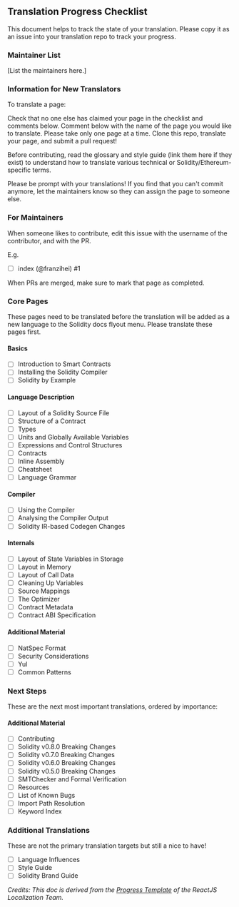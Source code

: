 ## Translation Progress Checklist

This document helps to track the state of your translation. Please copy it as an issue into your translation repo to track your progress.

### Maintainer List

[List the maintainers here.]

### Information for New Translators

To translate a page:

Check that no one else has claimed your page in the checklist and comments below. Comment below with the name of the page you would like to translate. Please take only one page at a time. Clone this repo, translate your page, and submit a pull request!

Before contributing, read the glossary and style guide (link them here if they exist) to understand how to translate various technical or Solidity/Ethereum-specific terms.

Please be prompt with your translations! If you find that you can't commit anymore, let the maintainers know so they can assign the page to someone else.

### For Maintainers

When someone likes to contribute, edit this issue with the username of the contributor, and with the PR.

E.g.

- [ ] index (@franzihei) #1

When PRs are merged, make sure to mark that page as completed.

### Core Pages

These pages need to be translated before the translation will be added as a new language to the Solidity docs flyout menu. Please translate these pages first.

#### Basics
- [ ] Introduction to Smart Contracts
- [ ] Installing the Solidity Compiler
- [ ] Solidity by Example

#### Language Description
- [ ] Layout of a Solidity Source File
- [ ] Structure of a Contract
- [ ] Types
- [ ] Units and Globally Available Variables
- [ ] Expressions and Control Structures
- [ ] Contracts
- [ ] Inline Assembly
- [ ] Cheatsheet
- [ ] Language Grammar

#### Compiler
- [ ] Using the Compiler
- [ ] Analysing the Compiler Output
- [ ] Solidity IR-based Codegen Changes
 
#### Internals
- [ ] Layout of State Variables in Storage
- [ ] Layout in Memory
- [ ] Layout of Call Data
- [ ] Cleaning Up Variables
- [ ] Source Mappings
- [ ] The Optimizer
- [ ] Contract Metadata
- [ ] Contract ABI Specification

#### Additional Material
- [ ] NatSpec Format
- [ ] Security Considerations
- [ ] Yul
- [ ] Common Patterns

### Next Steps

These are the next most important translations, ordered by importance:

#### Additional Material

- [ ] Contributing
- [ ] Solidity v0.8.0 Breaking Changes
- [ ] Solidity v0.7.0 Breaking Changes
- [ ] Solidity v0.6.0 Breaking Changes
- [ ] Solidity v0.5.0 Breaking Changes
- [ ] SMTChecker and Formal Verification
- [ ] Resources
- [ ] List of Known Bugs
- [ ] Import Path Resolution
- [ ] Keyword Index

### Additional Translations

These are not the primary translation targets but still a nice to have!

- [ ] Language Influences
- [ ] Style Guide
- [ ] Solidity Brand Guide

_Credits: This doc is derived from the [Progress Template](https://github.com/reactjs/reactjs.org-translation/blob/master/PROGRESS.template.md) of the ReactJS Localization Team._
